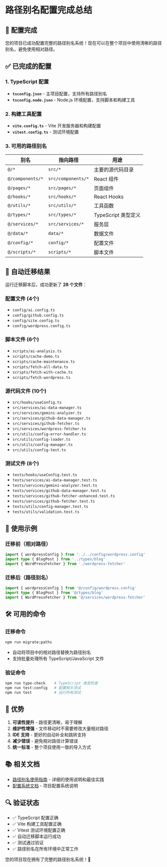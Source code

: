 # 路径别名配置完成总结

## 🎉 配置完成

您的项目已成功配置完整的路径别名系统！现在可以在整个项目中使用清晰的路径别名，避免使用相对路径。

## ✅ 已完成的配置

### 1. TypeScript 配置
- **`tsconfig.json`** - 主项目配置，支持所有路径别名
- **`tsconfig.node.json`** - Node.js 环境配置，支持脚本和构建工具

### 2. 构建工具配置
- **`vite.config.ts`** - Vite 开发服务器和构建配置
- **`vitest.config.ts`** - 测试环境配置

### 3. 可用的路径别名

| 别名 | 指向路径 | 用途 |
|------|----------|------|
| `@/*` | `src/*` | 主要的源代码目录 |
| `@/components/*` | `src/components/*` | React 组件 |
| `@/pages/*` | `src/pages/*` | 页面组件 |
| `@/hooks/*` | `src/hooks/*` | React Hooks |
| `@/utils/*` | `src/utils/*` | 工具函数 |
| `@/types/*` | `src/types/*` | TypeScript 类型定义 |
| `@/services/*` | `src/services/*` | 服务层 |
| `@/data/*` | `data/*` | 数据文件 |
| `@/config/*` | `config/*` | 配置文件 |
| `@/scripts/*` | `scripts/*` | 脚本文件 |

## 🔄 自动迁移结果

运行迁移脚本后，成功更新了 **28 个文件**：

### 配置文件 (4个)
- `config/ai.config.ts`
- `config/github.config.ts`
- `config/site.config.ts`
- `config/wordpress.config.ts`

### 脚本文件 (6个)
- `scripts/ai-analysis.ts`
- `scripts/cache-demo.ts`
- `scripts/cache-maintenance.ts`
- `scripts/fetch-all-data.ts`
- `scripts/fetch-with-cache.ts`
- `scripts/fetch-wordpress.ts`

### 源代码文件 (10个)
- `src/hooks/useConfig.ts`
- `src/services/ai-data-manager.ts`
- `src/services/gemini-analyzer.ts`
- `src/services/github-data-manager.ts`
- `src/services/github-fetcher.ts`
- `src/services/wordpress-fetcher.ts`
- `src/utils/config-error-handler.ts`
- `src/utils/config-loader.ts`
- `src/utils/config-manager.ts`
- `src/utils/config-test.ts`

### 测试文件 (8个)
- `tests/hooks/useConfig.test.ts`
- `tests/services/ai-data-manager.test.ts`
- `tests/services/gemini-analyzer.test.ts`
- `tests/services/github-data-manager.test.ts`
- `tests/services/github-fetcher-enhanced.test.ts`
- `tests/services/github-fetcher.test.ts`
- `tests/utils/config-manager.test.ts`
- `tests/utils/validation.test.ts`

## 📝 使用示例

### 迁移前（相对路径）
```typescript
import { wordpressConfig } from '../../config/wordpress.config'
import type { BlogPost } from '../types/blog'
import { WordPressFetcher } from './wordpress-fetcher'
```

### 迁移后（路径别名）
```typescript
import { wordpressConfig } from '@/config/wordpress.config'
import type { BlogPost } from '@/types/blog'
import { WordPressFetcher } from '@/services/wordpress-fetcher'
```

## 🛠️ 可用的命令

### 迁移命令
```bash
npm run migrate:paths
```
- 自动将项目中的相对路径替换为路径别名
- 支持批量处理所有 TypeScript/JavaScript 文件

### 验证命令
```bash
npm run type-check    # TypeScript 类型检查
npm run test:config   # 配置相关测试
npm run test          # 运行所有测试
```

## 🎯 优势

1. **可读性提升** - 路径更清晰，易于理解
2. **维护性增强** - 文件移动时不需要修改大量相对路径
3. **IDE 支持** - 更好的自动补全和跳转支持
4. **减少错误** - 避免相对路径计算错误
5. **统一标准** - 整个项目使用一致的导入方式

## 📚 相关文档

- [路径别名使用指南](./PATH_ALIASES.md) - 详细的使用说明和最佳实践
- [配置系统文档](./CONFIGURATION_SYSTEM.md) - 项目配置系统说明

## 🔍 验证状态

- ✅ TypeScript 配置正确
- ✅ Vite 构建工具配置正确
- ✅ Vitest 测试环境配置正确
- ✅ 自动迁移脚本运行成功
- ✅ 测试通过验证
- ✅ 路径别名在所有环境中正常工作

您的项目现在拥有了完整的路径别名系统！🎉
